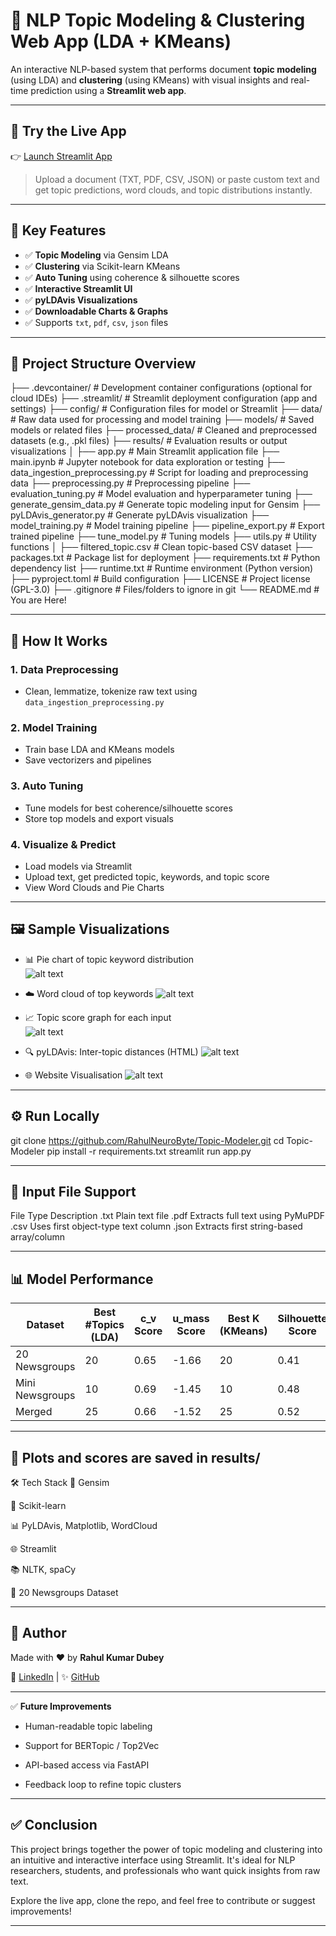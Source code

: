 
# 🧠 NLP Topic Modeling & Clustering Web App (LDA + KMeans)

An interactive NLP-based system that performs document **topic modeling** (using LDA) and **clustering** (using KMeans) with visual insights and real-time prediction using a **Streamlit web app**.

---

## 🚀 Try the Live App

👉 [Launch Streamlit App](https://topic-modeler-rahhulneurobyte.streamlit.app/)

> Upload a document (TXT, PDF, CSV, JSON) or paste custom text and get topic predictions, word clouds, and topic distributions instantly.

---

## 📌 Key Features

- ✅ **Topic Modeling** via Gensim LDA
- ✅ **Clustering** via Scikit-learn KMeans
- ✅ **Auto Tuning** using coherence & silhouette scores
- ✅ **Interactive Streamlit UI**
- ✅ **pyLDAvis Visualizations**
- ✅ **Downloadable Charts & Graphs**
- ✅ Supports `txt`, `pdf`, `csv`, `json` files

---

## 📂 Project Structure Overview

├── .devcontainer/               # Development container configurations (optional for cloud IDEs)
├── .streamlit/                 # Streamlit deployment configuration (app and settings)
├── config/                     # Configuration files for model or Streamlit
├── data/                       # Raw data used for processing and model training
├── models/                     # Saved models or related files
├── processed_data/             # Cleaned and preprocessed datasets (e.g., .pkl files)
├── results/                    # Evaluation results or output visualizations
│
├── app.py                      # Main Streamlit application file
├── main.ipynb                  # Jupyter notebook for data exploration or testing
├── data_ingestion_preprocessing.py  # Script for loading and preprocessing data
├── preprocessing.py            # Preprocessing pipeline
├── evaluation_tuning.py        # Model evaluation and hyperparameter tuning
├── generate_gensim_data.py     # Generate topic modeling input for Gensim
├── pyLDAvis_generator.py       # Generate pyLDAvis visualization
├── model_training.py           # Model training pipeline
├── pipeline_export.py          # Export trained pipeline
├── tune_model.py               # Tuning models
├── utils.py                    # Utility functions
│
├── filtered_topic.csv          # Clean topic-based CSV dataset
├── packages.txt                # Package list for deployment
├── requirements.txt            # Python dependency list
├── runtime.txt                 # Runtime environment (Python version)
├── pyproject.toml              # Build configuration
├── LICENSE                     # Project license (GPL-3.0)
├── .gitignore                  # Files/folders to ignore in git
└── README.md                   # You are Here!


---

## 🧪 How It Works

### 1. **Data Preprocessing**
- Clean, lemmatize, tokenize raw text using `data_ingestion_preprocessing.py`

### 2. **Model Training**
- Train base LDA and KMeans models
- Save vectorizers and pipelines

### 3. **Auto Tuning**
- Tune models for best coherence/silhouette scores
- Store top models and export visuals

### 4. **Visualize & Predict**
- Load models via Streamlit
- Upload text, get predicted topic, keywords, and topic score
- View Word Clouds and Pie Charts

---

## 🖼 Sample Visualizations

- 📊 Pie chart of topic keyword distribution  
![alt text](visualisation/pie_chart.png)

- ☁️ Word cloud of top keywords 
![alt text](visualisation/wordcloud.png)

- 📈 Topic score graph for each input  
![alt text](visualisation/distribution.png)

- 🔍 pyLDAvis: Inter-topic distances (HTML)
![alt text](visualisation/pyLDAvis.png)

- 🌐 Website Visualisation
![alt text](visualisation/website.png)

---

## ⚙️ Run Locally

git clone https://github.com/RahulNeuroByte/Topic-Modeler.git
cd Topic-Modeler
pip install -r requirements.txt
streamlit run app.py

---


## 🧾 Input File Support

File Type	Description
.txt	Plain text file
.pdf	Extracts full text using PyMuPDF
.csv	Uses first object-type text column
.json	Extracts first string-based array/column

---

## 📊 Model Performance

| Dataset         | Best #Topics (LDA) | c\_v Score | u\_mass Score | Best K (KMeans) | Silhouette Score |
| --------------- | ------------------ | ---------- | ------------- | --------------- | ---------------- |
| 20 Newsgroups   | 20                 | 0.65       | -1.66         | 20              | 0.41             |
| Mini Newsgroups | 10                 | 0.69       | -1.45         | 10              | 0.48             |
| Merged          | 25                 | 0.66       | -1.52         | 25              | 0.52             |


---

## 📁 Plots and scores are saved in results/

🛠 Tech Stack
🧠 Gensim

🤖 Scikit-learn

📊 PyLDAvis, Matplotlib, WordCloud

🌐 Streamlit

📚 NLTK, spaCy

📝 20 Newsgroups Dataset

---

## 🙌 Author

Made with ❤️ by **Rahul Kumar Dubey**

🔗 [LinkedIn](https://www.linkedin.com/in/rahul-kumar-dubey-4a4971256) | ✨ [GitHub](https://github.com/RahulNeuroByte)


---

✅ **Future Improvements**

- Human-readable topic labeling

- Support for BERTopic / Top2Vec

- API-based access via FastAPI

- Feedback loop to refine topic clusters


---

## ✅ Conclusion

This project brings together the power of topic modeling and clustering into an intuitive and interactive interface using Streamlit. It's ideal for NLP researchers, students, and professionals who want quick insights from raw text. 

Explore the live app, clone the repo, and feel free to contribute or suggest improvements!

---
